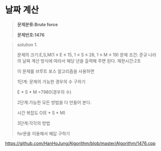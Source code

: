 # 날짜 계산

> **문제분류:Brute force**
>
> **문제번호:1476**

> solution 1.
>
> 문제의 크기:E,S,M(1 ≤ E ≤ 15, 1 ≤ S ≤ 28, 1 ≤ M ≤ 19)
> 문제 조건: 준규 나라의 날짜 계산 방식에 따라서 해당 년을 출력해 주면 된다.
> 제한시간:2초
>
> 이 문제를 브루트 포스 알고리즘을 사용하면
>
> 1단계: 문제의 가능한 경우의 수 구하기
>
> E * S * M =7980(경우의 수)
>
>
>
> 2단계:가능한 모든 방법을 다 만들어 본다.
>
> 시간 복잡도 O(E * S * M)
>
>
>
> 3단계:각각의 방법
>
> for문을 이용해서 해답 구하기
>
>
>

https://github.com/HanHoJung/Algorithm/blob/master/Algorithm/1476.cpp












